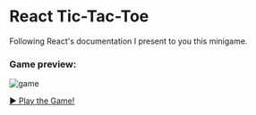 # React Tic-Tac-Toe

Following React's documentation I present to you this minigame.

### Game preview:
![game](pubic/preview.png)

[▶️ Play the Game!](https://vitorbonamigosassi.github.io/TicTacToe/) 
